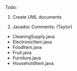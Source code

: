 Todo:

1. Create UML documents

2. Javadoc Comments: (Taylor)
- CleaningSupply.java
- ElectronicItem.java
- FoodItem.java
- Fruit.java
- Furniture.java
- HouseholdItem.java


